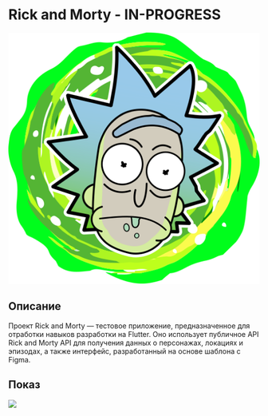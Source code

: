 # Rick and Morty - IN-PROGRESS

![Логотип проекта](https://github.com/XaviaFlutter/RickAndMorty_flutter/blob/master/assets/icons/app_launcher_icon.png?raw=true)

## Описание

Проект Rick and Morty — тестовое приложение, предназначенное для отработки навыков разработки на Flutter. Оно использует публичное API Rick and Morty API 
для получения данных о персонажах, локациях и эпизодах, а также интерфейс, разработанный на основе шаблона с Figma.

## Показ
<a href="https://youtube.com/shorts/pqY8MUratck">
  <img src="https://i9.ytimg.com/vi/pqY8MUratck/mq2.jpg?sqp=CKjfxbsG-oaymwEoCMACELQB8quKqQMcGADwAQH4Ac4FgAKACooCDAgAEAEYYyBjKGMwDw==&rs=AOn4CLAKRvodyFJkrRgUWU2qDzdZsz7RVw" width="250" />
</a>
